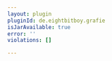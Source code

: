 ```yaml
---
layout: plugin
pluginId: de.eightbitboy.grafie
isJarAvailable: true
error: ''
violations: []

---
```

